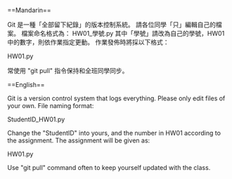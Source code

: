 ==Mandarin==

Git 是一種「全部留下紀錄」的版本控制系統。
請各位同學「只」編輯自己的檔案。
檔案命名格式為：
HW01_學號.py
其中「學號」請改為自己的學號，HW01 中的數字，則依作業指定更動。
作業發佈時將採以下格式：

HW01.py

常使用 "git pull" 指令保持和全班同學同步。 

==English==

Git is a version control system that logs everything.
Please only edit files of your own.
File naming format:

StudentID_HW01.py

Change the "StudentID" into yours, and the number in HW01 according to the assignment.
The assignment will be given as:

HW01.py

Use "git pull" command often to keep yourself updated with the class.

